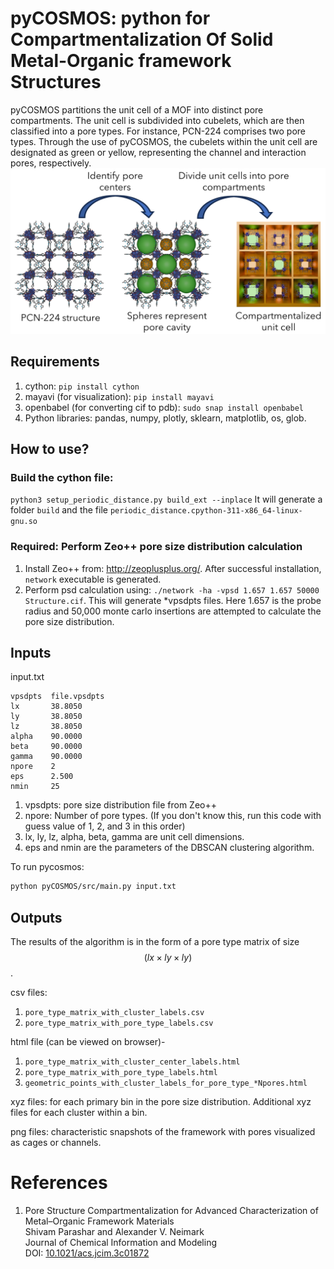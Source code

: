 # pyCOSMOS: python for Compartmentalization Of Solid Metal-Organic framework Structures
pyCOSMOS partitions the unit cell of a MOF into distinct pore compartments. 
The unit cell is subdivided into cubelets, which are then classified into a pore types. 
For instance, PCN-224 comprises two pore types. 
Through the use of pyCOSMOS, the cubelets within the unit cell are designated as green or yellow, representing the channel and interaction pores, respectively.
![image](img/TOC.png)

## Requirements
1. cython: `pip install cython`
2. mayavi (for visualization): `pip install mayavi`
3. openbabel (for converting cif to pdb): `sudo snap install openbabel`
4. Python libraries: pandas, numpy, plotly, sklearn, matplotlib, os, glob.


## How to use?
### Build the cython file:  
`python3 setup_periodic_distance.py build_ext --inplace`
It will generate a folder `build` and the file `periodic_distance.cpython-311-x86_64-linux-gnu.so`

### Required: Perform Zeo++ pore size distribution calculation
1. Install Zeo++ from: http://zeoplusplus.org/. After successful installation, `network` executable is generated.
2. Perform psd calculation using: `./network -ha -vpsd 1.657 1.657 50000 Structure.cif`. This will generate *vpsdpts files.
Here 1.657 is the probe radius and 50,000 monte carlo insertions are attempted to calculate the pore size distribution.


## Inputs

input.txt
```
vpsdpts  file.vpsdpts
lx       38.8050
ly       38.8050
lz       38.8050
alpha    90.0000
beta     90.0000
gamma    90.0000
npore    2
eps      2.500
nmin     25
```

1. vpsdpts: pore size distribution file from Zeo++ 
2. npore: Number of pore types. (If you don't know this, run this code with guess value of 1, 2, and 3 in this order)
3. lx, ly, lz, alpha, beta, gamma are unit cell dimensions.
4. eps and nmin are the parameters of the DBSCAN clustering algorithm. 

To run pycosmos:
```bash
python pyCOSMOS/src/main.py input.txt
```

## Outputs
The results of the algorithm is in the form of a pore type matrix of size $$(lx \times ly \times ly)$$.

csv files:
1. `pore_type_matrix_with_cluster_labels.csv`
2. `pore_type_matrix_with_pore_type_labels.csv`

html file (can be viewed on browser)-
1. `pore_type_matrix_with_cluster_center_labels.html`
2. `pore_type_matrix_with_pore_type_labels.html`
3. `geometric_points_with_cluster_labels_for_pore_type_*Npores.html`

xyz files: for each primary bin in the pore size distribution. Additional xyz files for each cluster within a bin.

png files: characteristic snapshots of the framework with pores visualized as cages or channels.

# References
1. Pore Structure Compartmentalization for Advanced Characterization of Metal–Organic Framework Materials  
Shivam Parashar and Alexander V. Neimark  
Journal of Chemical Information and Modeling  
DOI: [10.1021/acs.jcim.3c01872](https://doi.org/10.1021/acs.jcim.3c01872)


